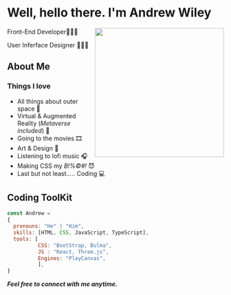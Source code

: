<h1>Well, hello there. I'm Andrew Wiley</h1>
<img align="right" width="300px" src="https://scontent-atl3-1.xx.fbcdn.net/v/t39.30808-6/313964437_209845758051659_8249915364483540336_n.jpg?_nc_cat=109&ccb=1-7&_nc_sid=09cbfe&_nc_ohc=Ct-XRtDxdL0AX-Z8ncR&_nc_ht=scontent-atl3-1.xx&oh=00_AfDxznuAV_42hhBEiA_Xo9JxQX9Ak7g6dWa3WHJMTNBJZA&oe=6369C905" />
<p>Front-End Developer👨🏿‍💻</p>
<p>User Inferface Designer 👨🏿‍🎨</p>
<h2>About Me</h2>
<h3>Things I love</h3>
<ul>
  <li>All things about outer space 🌌</li>
  <li>Virtual & Augmented Reality (<em>Metaverse included</em>) 🥽</li>
  <li>Going to the movies 🎞️</li>
  <li>Art & Design 🎨</li>
  <li>Listening to lofi music 🎧</li>
  <li>Making CSS my <em>B!%&copy#!</em> 😈</li>
  <li>Last but not least..... Coding 💻</li>
</ul>


<h2>Coding ToolKit</h2>

```javascript
const Andrew = 
{
  pronouns: "He" | "Him",
  skills: [HTML, CSS, JavaScript, TypeScript],
  tools: [
          CSS: "BootStrap, Bulma",
          JS : "React, Three.js", 
          Engines: "PlayCanvas",
          ],
}
```

<p><strong><em>Feel free to connect with me anytime.</em></strong></p>
